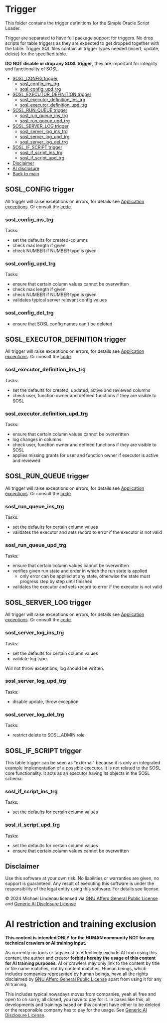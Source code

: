 # Trigger
This folder contains the trigger definitions for the Simple Oracle Script Loader.

Trigger are separated to have full package support for triggers. No drop scripts for table triggers as they are expected to get dropped together with the table. Trigger SQL files contain all trigger types needed (insert, update, delete) for the specified table.

**DO NOT disable or drop any SOSL trigger**, they are important for integrity and functionality of SOSL.

- [SOSL_CONFIG trigger](#sosl_config-trigger)
  - [sosl_config_ins_trg](#sosl_config_ins_trg)
  - [sosl_config_upd_trg](#sosl_config_upd_trg)
- [SOSL_EXECUTOR_DEFINITION trigger](#sosl_executor_definition-trigger)
  - [sosl_executor_definition_ins_trg](#sosl_executor_definition_ins_trg)
  - [sosl_executor_definition_upd_trg](#sosl_executor_definition_upd_trg)
- [SOSL_RUN_QUEUE trigger](#sosl_run_queue-trigger)
  - [sosl_run_queue_ins_trg](#sosl_run_queue_ins_trg)
  - [sosl_run_queue_upd_trg](#sosl_run_queue_upd_trg)
- [SOSL_SERVER_LOG trigger](#sosl_server_log-trigger)
  - [sosl_server_log_ins_trg](#sosl_server_log_ins_trg)
  - [sosl_server_log_upd_trg](#sosl_server_log_upd_trg)
  - [sosl_server_log_del_trg](#sosl_server_log_del_trg)
- [SOSL_IF_SCRIPT trigger](#sosl_if_script-trigger)
  - [sosl_if_script_ins_trg](#sosl_if_script_ins_trg)
  - [sosl_if_script_upd_trg](#sosl_if_script_upd_trg)
- [Disclaimer](#disclaimer)
- [AI disclosure](#ai-restriction-and-training-exclusion)
- [Back to main](../../README.md)
## SOSL_CONFIG trigger
All trigger will raise exceptions on errors, for details see [Application exceptions](../README.md). Or consult the [code](sosl_config_trg.sql).
### sosl_config_ins_trg
Tasks:
- set the defaults for created-columns
- check max length if given
- check NUMBER if NUMBER type is given
### sosl_config_upd_trg
Tasks:
- ensure that certain column values cannot be overwritten
- check max length if given
- check NUMBER if NUMBER type is given
- validates typical server relevant config values
### sosl_config_del_trg
- ensure that SOSL config names can't be deleted
## SOSL_EXECUTOR_DEFINITION trigger
All trigger will raise exceptions on errors, for details see [Application exceptions](../README.md). Or consult the [code](sosl_executor_definition_trg.sql).
### sosl_executor_definition_ins_trg
Tasks:
- set the defaults for created, updated, active and reviewed columns
- check user, function owner and defined functions if they are visible to SOSL
### sosl_executor_definition_upd_trg
Tasks:
- ensure that certain column values cannot be overwritten
- log changes in columns
- check user, function owner and defined functions if they are visible to SOSL
- applies missing grants for user and function owner if executor is active and reviewed
## SOSL_RUN_QUEUE trigger
All trigger will raise exceptions on errors, for details see [Application exceptions](../README.md). Or consult the [code](sosl_run_queue_trg.sql).
### sosl_run_queue_ins_trg
Tasks:
- set the defaults for certain column values
- validates the executor and sets record to error if the executor is not valid
### sosl_run_queue_upd_trg
Tasks:
- ensure that certain column values cannot be overwritten
- verifies given run state and order in which the run state is applied
  - only error can be applied at any state, otherwise the state must progress step by step until finished
- validates the executor and sets record to error if the executor is not valid
## SOSL_SERVER_LOG trigger
All trigger will raise exceptions on errors, for details see [Application exceptions](../README.md). Or consult the [code](sosl_server_log_trg.sql).
### sosl_server_log_ins_trg
Tasks:
- set the defaults for certain column values
- validate log type

Will not throw exceptions, log should be written.
### sosl_server_log_upd_trg
Tasks:
- disable update, throw exception
### sosl_server_log_del_trg
Tasks:
- restrict delete to SOSL_ADMIN role
## SOSL_IF_SCRIPT trigger
This table trigger can be seen as "external" because it is only an integrated example implementation of a possible executor. It is not related to the SOSL core functionality. It acts as an executor having its objects in the SOSL schema.
### sosl_if_script_ins_trg
Tasks:
- set the defaults for certain column values
### sosl_if_script_upd_trg
Tasks:
- set the defaults for certain column values
- ensure that certain column values cannot be overwritten
## Disclaimer
Use this software at your own risk. No liabilities or warranties are given, no support is guaranteed. Any result of executing this software is under the responsibility of the legal entity using this software. For details see license.

&copy; 2024 Michael Lindenau licensed via [GNU Affero General Public License](https://www.gnu.org/licenses/agpl-3.0.txt) and [Generic AI Disclosure License](https://toent.ch/licenses/AI_DISCLOSURE_LICENSE_V1)

# AI restriction and training exclusion
**This content is intended ONLY for the HUMAN community NOT for any technical crawlers or AI training input.**

As currently no tools or tags exist to effectively exclude AI from using this content, the author and creator **forbids hereby the usage of this content for AI training purposes**. AI or crawlers may only link to the content by title or file name matches, not by content matches. Human beings, which includes companies represented by human beings, have all the rights disclaimed by [GNU Affero General Public License](https://www.gnu.org/licenses/agpl-3.0.txt) apart from using it for any AI training.

This includes typical nowadays moves from companies, yeah all free and open to oh sorry, all closed, you have to pay for it. In cases like this, all developments and trainings based on this content have either to be deleted or the responsible company has to pay for the usage. See [Generic AI Disclosure License](https://toent.ch/licenses/AI_DISCLOSURE_LICENSE_V1).